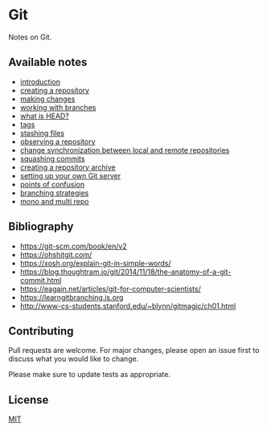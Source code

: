 # Git
Notes on Git.

## Available notes

* <a href="https://github.com/djeada/Git/blob/main/notes/wroking_with_github.md">introduction</a>
* <a href="https://github.com/djeada/Git/blob/main/notes/create_repository.md">creating a repository</a>
* <a href="https://github.com/djeada/Git/blob/main/notes/making_changes.md">making changes</a>
* <a href="https://github.com/djeada/Git/blob/main/notes/working_with_branches.md">working with branches</a>
* <a href="https://github.com/djeada/Git/blob/main/notes/head.md">what is HEAD?</a>
* <a href="https://github.com/djeada/Git/blob/main/notes/tags.md">tags</a>
* <a href="https://github.com/djeada/Git/blob/main/notes/stashing_files.md">stashing files</a>
* <a href="https://github.com/djeada/Git/blob/main/notes/observing_repository.md">observing a repository</a>
* <a href="https://github.com/djeada/Git/blob/main/notes/synchronization.md">change synchronization between local and remote repositories</a>
* <a href="https://github.com/djeada/Git/blob/main/notes/squashing_commits.md">squashing commits</a>
* <a href="https://github.com/djeada/Git/blob/main/notes/archive.md">creating a repository archive</a>
* <a href="https://github.com/djeada/Git/blob/main/notes/git_server.md">setting up your own Git server</a>
* <a href="https://github.com/djeada/Git/blob/main/notes/points_of_confusion.md">points of confusion</a>
* <a href="https://github.com/djeada/Git-Notes/blob/main/notes/branching_strategies.md">branching strategies</a>
* <a href="https://github.com/djeada/Git-Notes/blob/main/notes/mono_and_multi_repo.md">mono and multi repo</a>

## Bibliography

* https://git-scm.com/book/en/v2
* https://ohshitgit.com/
* https://xosh.org/explain-git-in-simple-words/
* https://blog.thoughtram.io/git/2014/11/18/the-anatomy-of-a-git-commit.html
* https://eagain.net/articles/git-for-computer-scientists/
* https://learngitbranching.js.org
* http://www-cs-students.stanford.edu/~blynn/gitmagic/ch01.html

## Contributing
Pull requests are welcome. For major changes, please open an issue first to discuss what you would like to change.

Please make sure to update tests as appropriate.

## License
[MIT](https://choosealicense.com/licenses/mit/)
